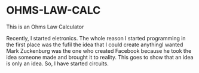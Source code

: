 # OHMS-LAW-CALC
This is an Ohms Law Calculator


Recently, I started eletronics. The whole reason I started programming in the first place was the fufil the idea that I could create anythingI wanted 
Mark Zuckenburg was the one who created Facebook because he took the idea someone made and brought it to reality. This goes to show that an idea is only
an idea. So, I have started circuits. 
